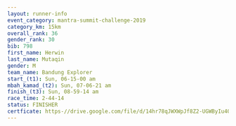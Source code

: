 ```yaml
---
layout: runner-info 
event_category: mantra-summit-challenge-2019 
category_km: 15km 
overall_rank: 36
gender_rank: 30
bib: 798
first_name: Herwin
last_name: Mutaqin
gender: M
team_name: Bandung Explorer
start_(t1): Sun, 06-15-00 am
mbah_kamad_(t2): Sun, 07-06-21 am
finish_(t3): Sun, 08-59-14 am
race_time: 2-44-14
status: FINISHER
certficate: https-//drive.google.com/file/d/14hr78qJWXWpJf8Z2-UGWByIu4QVC1W2A/view?usp=sharing
---
```

